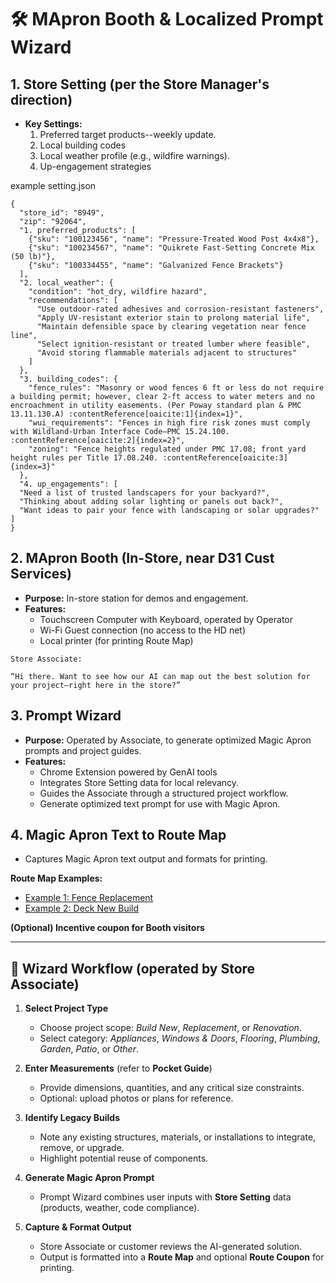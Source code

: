 # 🛠 MApron Booth & Localized Prompt Wizard

## 1. Store Setting (per the Store Manager's direction)
- **Key Settings:**  
  1. Preferred target products--weekly update.  
  2. Local building codes  
  3. Local weather profile (e.g., wildfire warnings).  
  4. Up-engagement strategies
 
example setting.json
```
{
  "store_id": "8949",
  "zip": "92064",
  "1. preferred_products": [
    {"sku": "100123456", "name": "Pressure-Treated Wood Post 4x4x8"},
    {"sku": "100234567", "name": "Quikrete Fast-Setting Concrete Mix (50 lb)"},
    {"sku": "100334455", "name": "Galvanized Fence Brackets"}
  ],
  "2. local_weather": {
    "condition": "hot_dry, wildfire hazard",
    "recommendations": [
      "Use outdoor-rated adhesives and corrosion-resistant fasteners",
      "Apply UV-resistant exterior stain to prolong material life",
      "Maintain defensible space by clearing vegetation near fence line",
      "Select ignition-resistant or treated lumber where feasible",
      "Avoid storing flammable materials adjacent to structures"
    ]
  },
  "3. building_codes": {
    "fence_rules": "Masonry or wood fences 6 ft or less do not require a building permit; however, clear 2-ft access to water meters and no encroachment in utility easements. (Per Poway standard plan & PMC 13.11.130.A) :contentReference[oaicite:1]{index=1}",
    "wui_requirements": "Fences in high fire risk zones must comply with Wildland-Urban Interface Code—PMC 15.24.100. :contentReference[oaicite:2]{index=2}",
    "zoning": "Fence heights regulated under PMC 17.08; front yard height rules per Title 17.08.240. :contentReference[oaicite:3]{index=3}"
  },
  "4. up_engagements": [
  "Need a list of trusted landscapers for your backyard?",
  "Thinking about adding solar lighting or panels out back?",
  "Want ideas to pair your fence with landscaping or solar upgrades?"
]
}

```

## 2. MApron Booth (In-Store, near D31 Cust Services)
- **Purpose:** In-store station for demos and engagement.  
- **Features:**  
  - Touchscreen Computer with Keyboard, operated by Operator
  - Wi-Fi Guest connection (no access to the HD net)
  - Local printer (for printing Route Map)

```
Store Associate: 

“Hi there. Want to see how our AI can map out the best solution for your project—right here in the store?”

```


## 3. Prompt Wizard
- **Purpose:** Operated by Associate, to generate optimized Magic Apron prompts and project guides.  
- **Features:** 
  - Chrome Extension powered by GenAI tools
  - Integrates Store Setting data for local relevancy.  
  - Guides the Associate through a structured project workflow.  
  - Generate optimized text prompt for use with Magic Apron.
  
## 4. Magic Apron Text to Route Map
  - Captures Magic Apron text output and formats for printing.

**Route Map Examples:**  
- [Example 1: Fence Replacement](RouteMap_FenceReplace.md)  
- [Example 2: Deck New Build](RouteMap_DeckBuild.md)

**(Optional) Incentive coupon for Booth visitors**

---


## 🧩 Wizard Workflow (operated by Store Associate)

1. **Select Project Type**  
   - Choose project scope: *Build New*, *Replacement*, or *Renovation*.  
   - Select category: *Appliances*, *Windows & Doors*, *Flooring*, *Plumbing*, *Garden*, *Patio*, or *Other*.  

2. **Enter Measurements** (refer to **Pocket Guide**) 
   - Provide dimensions, quantities, and any critical size constraints.  
   - Optional: upload photos or plans for reference.  

3. **Identify Legacy Builds**  
   - Note any existing structures, materials, or installations to integrate, remove, or upgrade.  
   - Highlight potential reuse of components.  

4. **Generate Magic Apron Prompt**  
   - Prompt Wizard combines user inputs with **Store Setting** data (products, weather, code compliance).  

5. **Capture & Format Output**  
   - Store Associate or customer reviews the AI-generated solution.  
   - Output is formatted into a **Route Map** and optional **Route Coupon** for printing.
